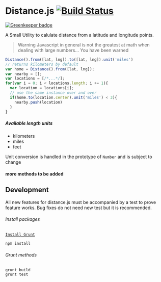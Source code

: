 # Distance.js [![Build Status](https://travis-ci.org/jcblw/distance.js.svg?branch=master)](https://travis-ci.org/jcblw/distance.js)

[![Greenkeeper badge](https://badges.greenkeeper.io/jcblw/distance.js.svg)](https://greenkeeper.io/)

A Small Utility to calulate distance from a latitude and longitude points.

> Warning Javascript in general is not the greatest at math when dealing with large numbers... You have been warned

```javascript
Distance().from([lat, lng]).to([lat, lng]).unit('miles')
// returns kilometers by default
var home = Distance().from([lat, lng]);
var nearby = [];
var locations = [/*...*/];
for(var i = 0; i < locations.length; i += 1){
  var location = locations[i];
  // use the same instance over and over
  if(home.to(location.center).unit('miles') < 3){
    nearby.push(location)
  }  
}
```

##### Available length units

- kilometers
- miles
- feet

Unit conversion is handled in the prototype of `Number` and is subject to change

#### more methods to be added

## Development

All new features for distance.js must be accompanied by a test to prove feature works. Bug fixes do not need new test but it is recommended.

###### Install packages

[`Install Grunt`](http://gruntjs.com/getting-started)

```shell
npm install
```

###### Grunt methods

```shell
grunt build
grunt test
```

